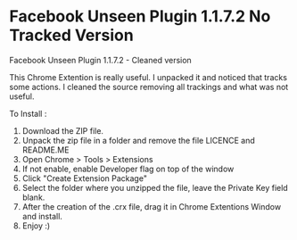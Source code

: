Facebook Unseen Plugin 1.1.7.2 No Tracked Version
==============

Facebook Unseen Plugin 1.1.7.2 - Cleaned version

This Chrome Extention is really useful. I unpacked it and noticed that tracks some actions.
I cleaned the source removing all trackings and what was not useful.

To Install :

1) Download the ZIP file. 
2) Unpack the zip file in a folder and remove the file LICENCE and README.ME
3) Open Chrome > Tools > Extensions
4) If not enable, enable Developer flag on top of the window
5) Click "Create Extension Package"
6) Select the folder where you unzipped the file, leave the Private Key field blank.
7) After the creation of the .crx file, drag it in Chrome Extentions Window and install.
8) Enjoy :)
